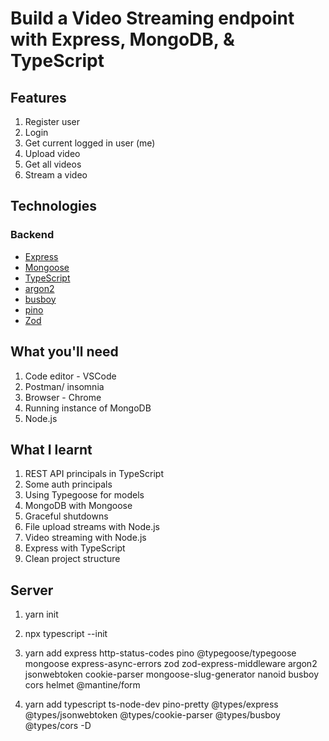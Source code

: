 # Build a Video Streaming endpoint with Express, MongoDB, & TypeScript

## Features

1. Register user
2. Login
3. Get current logged in user (me)
4. Upload video
5. Get all videos
6. Stream a video

## Technologies

### Backend

- [Express](https://expressjs.com/)
- [Mongoose](https://www.mongodb.com/)
- [TypeScript](https://www.typescriptlang.org/)
- [argon2](https://www.npmjs.com/package/argon2)
- [busboy](https://www.npmjs.com/package/busboy)
- [pino](https://github.com/pinojs/pino)
- [Zod](https://github.com/colinhacks/zod)

## What you'll need

1. Code editor - VSCode
2. Postman/ insomnia
3. Browser - Chrome
4. Running instance of MongoDB
5. Node.js

## What I learnt

1. REST API principals in TypeScript
2. Some auth principals
3. Using Typegoose for models
4. MongoDB with Mongoose
5. Graceful shutdowns
6. File upload streams with Node.js
7. Video streaming with Node.js
8. Express with TypeScript
9. Clean project structure

## Server

1. yarn init

2. npx typescript --init

3. yarn add express http-status-codes pino @typegoose/typegoose mongoose express-async-errors zod zod-express-middleware argon2 jsonwebtoken cookie-parser mongoose-slug-generator nanoid busboy cors helmet @mantine/form

4. yarn add typescript ts-node-dev pino-pretty @types/express @types/jsonwebtoken @types/cookie-parser @types/busboy @types/cors -D
